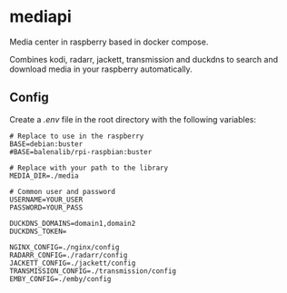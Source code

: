 # mediapi

Media center in raspberry based in docker compose.

Combines kodi, radarr, jackett, transmission and duckdns to search and download
media in your raspberry automatically.

## Config

Create a _.env_ file in the root directory with the following variables:


    # Replace to use in the raspberry
    BASE=debian:buster
    #BASE=balenalib/rpi-raspbian:buster

    # Replace with your path to the library
    MEDIA_DIR=./media

    # Common user and password
    USERNAME=YOUR_USER
    PASSWORD=YOUR_PASS

    DUCKDNS_DOMAINS=domain1,domain2
    DUCKDNS_TOKEN=

    NGINX_CONFIG=./nginx/config
    RADARR_CONFIG=./radarr/config
    JACKETT_CONFIG=./jackett/config
    TRANSMISSION_CONFIG=./transmission/config
    EMBY_CONFIG=./emby/config
